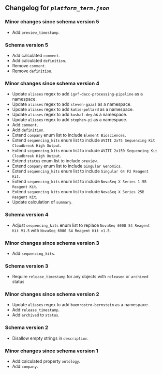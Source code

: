 ## Changelog for *`platform_term.json`*

### Minor changes since schema version 5

* Add `preview_timestamp`.

### Schema version 5

* Add calculated `comment`.
* Add calculated `definition`.
* Remove `comment`.
* Remove `definition`.

### Minor changes since schema version 4

* Update `aliases` regex to add `igvf-dacc-processing-pipeline` as a namespace.
* Update `aliases` regex to add `steven-gazal` as a namespace.
* Update `aliases` regex to add `katie-pollard` as a namespace.
* Update `aliases` regex to add `kushal-dey` as a namespace.
* Update `aliases` regex to add `stephen-yi` as a namespace.
* Add `comment`.
* Add `definition`.
* Extend `company` enum list to include `Element Biosciences`.
* Extend `sequencing_kits` enum list to include `AVITI 2x75 Sequencing Kit Cloudbreak High Output`.
* Extend `sequencing_kits` enum list to include `AVITI 2x150 Sequencing Kit Cloudbreak High Output`.
* Extend `status` enum list to include `preview`.
* Extend `company` enum list to include `Singular Genomics`.
* Extend `sequencing_kits` enum list to include `Singular G4 F2 Reagent Kit`.
* Extend `sequencing_kits` enum list to include `NovaSeq X Series 1.5B Reagent Kit`.
* Extend `sequencing_kits` enum list to include `NovaSeq X Series 25B Reagent Kit`.
* Update calculation of `summary`.

### Schema version 4

* Adjust `sequencing_kits` enum list to replace `NovaSeq 6000 S4 Reagent Kit V1.5` with `NovaSeq 6000 S4 Reagent Kit v1.5`.

### Minor changes since schema version 3

* Add `sequencing_kits`.

### Schema version 3

* Require `release_timestamp` for any objects with `released` or `archived` status

### Minor changes since schema version 2

* Update `aliases` regex to add `buenrostro-bernstein` as a namespace.
* Add `release_timestamp`.
* Add `archived` to `status`.

### Schema version 2

* Disallow empty strings in `description`.

### Minor changes since schema version 1

* Add calculated property `ontology`.
* Add `company`.
